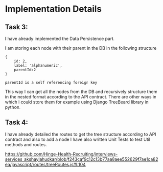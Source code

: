 
# Implementation Details


## Task 3:

I have already implemented the Data Persistence part.

I am storing each node with their parent in the DB in the following structure
```
{
    id: 2,
    label: 'alphanumeric',
    parentId:2
}

parentId is a self referencing foreign key

```
This way I can get all the nodes from the DB and recursively structure them in the 
nested format according to the API contract.
There are other ways in which I could store them for example using Django TreeBeard library in python.

## Task 4:

I have already detailed the routes to get the tree structure according to API contract
and also to add a node
I have also written Unit Tests to test Util methods and routes. 

https://github.com/Hinge-Health-Recruiting/interviews-services_akshaylahudkar/blob/f243caf9c12c13b77aa8aee552629f7ae1ca82ea/javascript/routes/treeRoutes.js#L104
